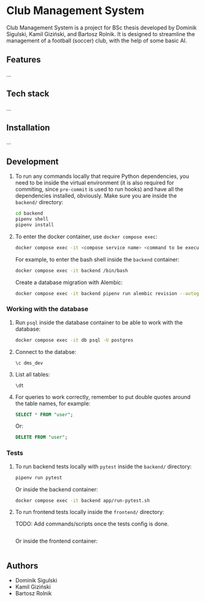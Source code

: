 # Club Management System

Club Management System is a project for BSc thesis developed by Dominik Sigulski, Kamil Giziński, and Bartosz Rolnik. It is designed to streamline the management of a football (soccer) club, with the help of some basic AI.

## Features

...

## Tech stack

...

## Installation

...

## Development

1. To run any commands locally that require Python dependencies, you need to be inside the virtual environment (it is also required for commiting, since `pre-commit` is used to run hooks) and have all the dependencies installed, obviously. Make sure you are inside the `backend/` directory:

   ```bash
   cd backend
   pipenv shell
   pipenv install
   ```

1. To enter the docker container, use `docker compose exec`:

   ```bash
   docker compose exec -it <compose service name> <command to be executed>
   ```

   For example, to enter the bash shell inside the `backend` container:

   ```bash
   docker compose exec -it backend /bin/bash
   ```

   Create a database migration with Alembic:

   ```bash
   docker compose exec -it backend pipenv run alembic revision --autogenerate -m "<message>"
   ```

### Working with the database

1. Run `psql` inside the database container to be able to work with the database:

   ```bash
   docker compose exec -it db psql -U postgres
   ```

1. Connect to the databse:

   ```
   \c dms_dev
   ```

1. List all tables:

   ```
   \dt
   ```

1. For queries to work correctly, remember to put double quotes around the table names, for example:

   ```sql
   SELECT * FROM "user";
   ```

   Or:

   ```sql
   DELETE FROM "user";
   ```

### Tests

1. To run backend tests locally with `pytest` inside the `backend/` directory:

   ```bash
   pipenv run pytest
   ```

   Or inside the backend container:

   ```bash
   docker compose exec -it backend app/run-pytest.sh
   ```

1. To run frontend tests locally inside the `frontend/` directory:

   TODO: Add commands/scripts once the tests config is done.

   ```bash

   ```

   Or inside the frontend container:

   ```bash

   ```

## Authors

- Dominik Sigulski
- Kamil Giziński
- Bartosz Rolnik
